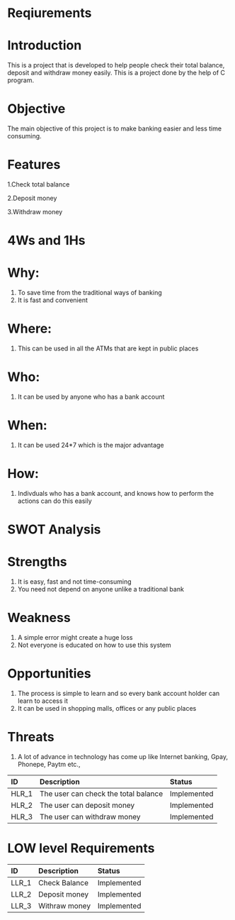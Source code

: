 # Reqiurements

# Introduction

This is a project that is developed to help people check their total balance, deposit and withdraw money easily. This is a project done by the help of C program.

# Objective

The main objective of this project is to make banking easier and less time consuming. 

# Features
1.Check total balance

2.Deposit money

3.Withdraw money

# 4Ws and 1Hs

# Why:

1. To save time from the traditional ways of banking
2. It is fast and convenient

# Where:

1. This can be used in all the ATMs that are kept in public places


# Who:

1. It can be used by anyone who has a bank account

# When:

1. It can be used 24*7 which is the major advantage

# How:

1. Indivduals who has a bank account, and knows how to perform 
the actions can do this easily

# SWOT Analysis

# Strengths

1. It is easy, fast and not time-consuming
2. You need not depend on anyone unlike a traditional bank

# Weakness

1. A simple error might create a huge loss
2. Not everyone is educated on how to use this system

# Opportunities

1. The process is simple to learn and so every bank account holder can learn to access it
2. It can be used in shopping malls, offices or any public places 

# Threats

1. A lot of advance in technology has come up like Internet banking, Gpay, Phonepe, Paytm etc., 

|ID|Description|Status|
|:-|:----------|:-----|
|HLR_1|The user can check the total balance |Implemented|
|HLR_2|The user can deposit money|Implemented|
|HLR_3|The user can withdraw money|Implemented|

# LOW level Requirements

|ID|Description|Status|
|:-|:----------|:-----|
|LLR_1|Check Balance|Implemented|
|LLR_2|Deposit money|Implemented|
|LLR_3|Withraw money|Implemented|

